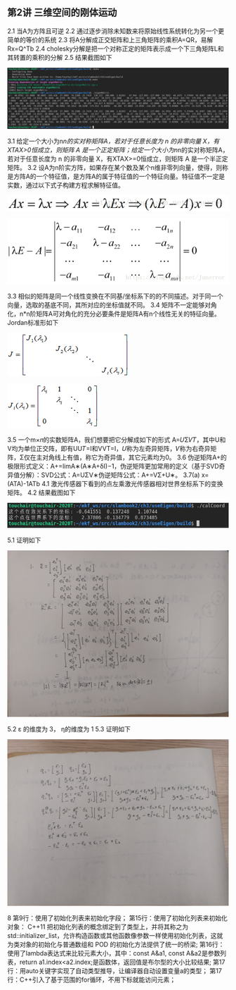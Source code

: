 ## 第2讲 三维空间的刚体运动

2.1 当A为方阵且可逆
2.2 通过逐步消除未知数来将原始线性系统转化为另一个更简单的等价的系统
2.3 将A分解成正交矩阵和上三角矩阵的乘积A=QR，易解Rx=Q^Tb
2.4 cholesky分解是把一个对称正定的矩阵表示成一个下三角矩阵L和其转置的乘积的分解
2.5 结果截图如下

![](./images/1.png)

3.1 给定一个大小为n*n的实对称矩阵A，若对于任意长度为 n 的非零向量 X，有XTAX>0恒成立，则矩阵 A 是一个正定矩阵；给定一个大小为n*n的实对称矩阵A，若对于任意长度为 n 的非零向量 X，有XTAX>=0恒成立，则矩阵 A 是一个半正定矩阵。
3.2 设A为n阶实方阵，如果存在某个数及某个n维非零列向量，使得，则称是方阵A的一个特征值，是方阵A的属于特征值的一个特征向量。特征值不一定是实数，通过以下式子构建方程求解特征值。

![](./images/7.png)

![](./images/8.png)

3.3 相似的矩阵是同一个线性变换在不同基/坐标系下的的不同描述。对于同一个向量，选取的基底不同，其所对应的坐标值就不同。
3.4 矩阵不一定能够对角化，n*n阶矩阵A可对角化的充分必要条件是矩阵A有n个线性无关的特征向量。Jordan标准形如下

![](./images/3.png)

![](./images/4.png)

3.5 一个m×𝑛的实数矩阵A，我们想要把它分解成如下的形式 A=𝑈Σ𝑉𝑇，其中U和V均为单位正交阵，即有UU𝑇=I和VVT=I，𝑈称为左奇异矩阵，𝑉称为右奇异矩阵，Σ仅在主对角线上有值，称它为奇异值，其它元素均为0。
3.6 伪逆矩阵A+的极限形式定义：A+=limA∗(A∗A+δI)−1，伪逆矩阵更加常用的定义（基于SVD奇异值分解）：SVD公式：A=UΣV∗伪逆矩阵公式：A+=VΣ+U∗。
3.7(a)  x=(ATA)-1ATb
4.1 激光传感器下看到的点左乘激光传感器相对世界坐标系下的变换矩阵。
4.2 结果截图如下

![](./images/2.png)


5.1 证明如下

![](./images/5.jpg)

5.2 ε 的维度为 3， η的维度为 1
5.3 证明如下

![](./images/6.jpg)

8
第9行：使用了初始化列表来初始化字段；
第15行：使用了初始化列表来初始化对象： C++11 把初始化列表的概念绑定到了类型上，并将其称之为 std::initializer_list，允许构造函数或其他函数像参数一样使用初始化列表，这就为类对象的初始化与普通数组和 POD 的初始化方法提供了统一的桥梁;
第16行：使用了lambda表达式来比较元素大小，其中：const A&a1, const A&a2是参数列表，return a1.index<a2.index;是函数体，返回值是布尔型的大小比较结果;
第17行：用auto关键字实现了自动类型推导，让编译器自动设置变量a的类型；
第17行：C++引入了基于范围的for循环，不用下标就能访问元素；
